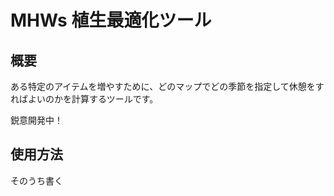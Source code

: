 # MHWs 植生最適化ツール

## 概要
ある特定のアイテムを増やすために、どのマップでどの季節を指定して休憩をすればよいのかを計算するツールです。

鋭意開発中！


## 使用方法
そのうち書く